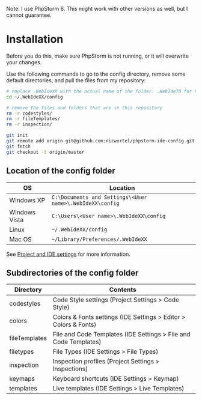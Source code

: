 Note: I use PhpStorm 8. This might work with other versions as well, but I cannot guarantee.

# Installation

Before you do this, make sure PhpStorm is not running, or it will overwrite your changes.

Use the following commands to go to the config directory, remove some default directories, and pull the files from my repository:

```bash
# replace .WebIdeXX with the actual name of the folder: .WebIde70 for PhpStorm 7, .WebIde80 for PhpStorm 8.
cd ~/.WebIdeXX/config

# remove the files and folders that are in this repository
rm -r codestyles/
rm -r fileTemplates/
rm -r inspection/

git init
git remote add origin git@github.com:nicwortel/phpstorm-ide-config.git
git fetch
git checkout -t origin/master
```

## Location of the config folder

OS | Location
---|---------
Windows XP | `C:\Documents and Settings\<User name>\.WebIdeXX\config`
Windows Vista | `C:\Users\<User name>\.WebIdeXX\config`
Linux | `~/.WebIdeXX/config`
Mac OS | `~/Library/Preferences/.WebIdeXX`

See [Project and IDE settings](http://www.jetbrains.com/phpstorm/webhelp/project-and-ide-settings.html#d610183e276) for more information.

## Subdirectories of the config folder

Directory | Contents
----------|---------
codestyles | Code Style settings (Project Settings > Code Style)
colors | Colors & Fonts settings (IDE Settings > Editor > Colors & Fonts)
fileTemplates | File and Code Templates (IDE Settings > File and Code Templates)
filetypes | File Types (IDE Settings > File Types)
inspection | Inspection profiles (Project Settings > Inspections)
keymaps | Keyboard shortcuts (IDE Settings > Keymap)
templates | Live templates (IDE Settings > Live Templates)
